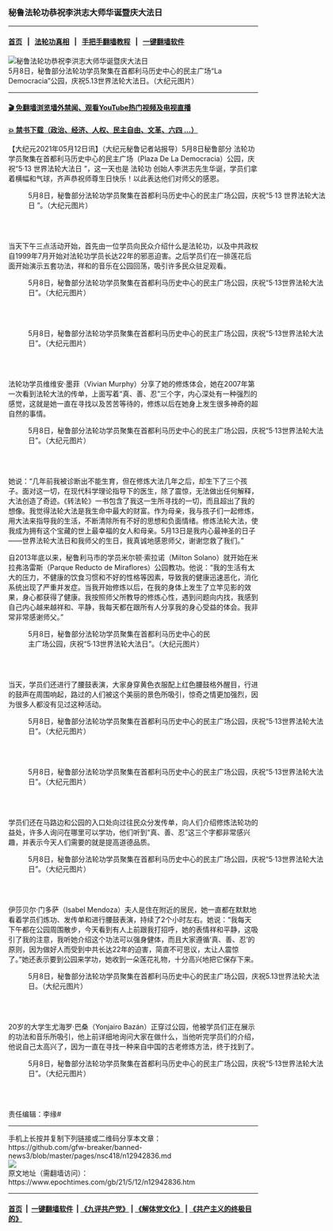### 秘鲁法轮功恭祝李洪志大师华诞暨庆大法日
------------------------

#### [首页](https://github.com/gfw-breaker/banned-news3/blob/master/README.md) &nbsp;&nbsp;|&nbsp;&nbsp; [法轮功真相](https://github.com/begood0513/basic/blob/master/README.md)  &nbsp;&nbsp;|&nbsp;&nbsp; [手把手翻墙教程](https://github.com/gfw-breaker/guides/wiki)  &nbsp;&nbsp;|&nbsp;&nbsp; [一键翻墙软件](https://github.com/gfw-breaker/nogfw/blob/master/README.md)  



<div><img alt="秘鲁法轮功恭祝李洪志大师华诞暨庆大法日" class="attachment-djy_600_400 size-djy_600_400 wp-post-image" src="https://i.epochtimes.com/assets/uploads/2021/05/id12942849-4647428d58ce3d23a7080f1a3d22ca98-600x400.jpg"/>
<div class="caption">
 5月8日，秘鲁部分法轮功学员聚集在首都利马历史中心的民主广场“La Democracia”公园，庆祝5.13世界法轮大法日。（大纪元图片）
</div></div><hr/>

#### [ 🎬  免翻墙浏览墙外禁闻、观看YouTube热门视频及电视直播](https://github.com/gfw-breaker/HelloWorld)

#### [ 💥  禁书下载（政治、经济、人权、民主自由、文革、六四 ...）](https://github.com/gfw-breaker/books/blob/master/README.md)

<div><p>
 【大纪元2021年05月12日讯】（大纪元秘鲁记者站报导）5月8日秘鲁部分
 <ok href="https://www.epochtimes.com/gb/tag/%E6%B3%95%E8%BD%AE%E5%8A%9F.html">
  法轮功
 </ok>
 学员聚集在首都利马历史中心的民主广场（Plaza De La Democracia）公园，庆祝“5‧13
 <ok href="https://www.epochtimes.com/gb/tag/%E4%B8%96%E7%95%8C%E6%B3%95%E8%BD%AE%E5%A4%A7%E6%B3%95%E6%97%A5.html">
  世界法轮大法日
 </ok>
 ”，这一天也是
 <ok href="https://www.epochtimes.com/gb/tag/%E6%B3%95%E8%BD%AE%E5%8A%9F.html">
  法轮功
 </ok>
 创始人李洪志先生华诞，学员们拿着横幅和气球，齐声恭祝师尊生日快乐！以此表达他们对师父的感恩。
</p>
<figure aria-describedby="caption-attachment-12943661" class="wp-caption aligncenter" id="attachment_12943661" style="width: 600px">
 <ok href="https://i.epochtimes.com/assets/uploads/2021/05/id12943661-FOTO-GRUPAL-FINAL.jpg" target="_blank">
  <img alt="" class="size-large wp-image-12943661" src="https://i.epochtimes.com/assets/uploads/2021/05/id12943661-FOTO-GRUPAL-FINAL-600x295.jpg"/>
 </ok>
 <br/><figcaption class="wp-caption-text" id="caption-attachment-12943661">
  5月8日，秘鲁部分法轮功学员聚集在首都利马历史中心的民主广场公园，庆祝“5‧13
  <ok href="https://www.epochtimes.com/gb/tag/%E4%B8%96%E7%95%8C%E6%B3%95%E8%BD%AE%E5%A4%A7%E6%B3%95%E6%97%A5.html">
   世界法轮大法日
  </ok>
  ”。（大纪元图片）
 </figcaption><br/>
</figure><br/>
<p>
 当天下午三点活动开始，首先由一位学员向民众介绍什么是法轮功，以及中共政权自1999年7月开始对法轮功学员长达22年的邪恶迫害。之后学员们在一排莲花后面开始演示五套功法，祥和的音乐在公园回荡，吸引许多民众驻足观看。
</p>
<figure aria-describedby="caption-attachment-12942852" class="wp-caption aligncenter" id="attachment_12942852" style="width: 600px">
 <ok href="https://i.epochtimes.com/assets/uploads/2021/05/id12942852-c738de60caee0b84293e64c1911429c8.jpg" target="_blank">
  <img alt="" class="size-large wp-image-12942852" src="https://i.epochtimes.com/assets/uploads/2021/05/id12942852-c738de60caee0b84293e64c1911429c8-600x338.jpg"/>
 </ok>
 <br/><figcaption class="wp-caption-text" id="caption-attachment-12942852">
  5月8日，秘鲁部分法轮功学员聚集在首都利马历史中心的民主广场公园，庆祝“5‧13世界法轮大法日”。（大纪元图片）
 </figcaption><br/>
</figure><br/>
<figure aria-describedby="caption-attachment-12942856" class="wp-caption aligncenter" id="attachment_12942856" style="width: 600px">
 <ok href="https://i.epochtimes.com/assets/uploads/2021/05/id12942856-325733e26a1aaff007aa14fa3e715b48.jpg" target="_blank">
  <img alt="" class="size-large wp-image-12942856" src="https://i.epochtimes.com/assets/uploads/2021/05/id12942856-325733e26a1aaff007aa14fa3e715b48-600x450.jpg"/>
 </ok>
 <br/><figcaption class="wp-caption-text" id="caption-attachment-12942856">
  5月8日，秘鲁部分法轮功学员聚集在首都利马历史中心的民主广场公园，庆祝“5‧13世界法轮大法日”。（大纪元图片）
 </figcaption><br/>
</figure><br/>
<p>
 法轮功学员维维安‧墨菲（Vivian Murphy）分享了她的修炼体会，她在2007年第一次看到法轮大法的传单，上面写着“真、善、忍”三个字，内心深处有一种强烈的感觉，这就是她一直在寻找以及苦苦等待的，修炼以后在她身上发生很多神奇的超自然的事情。
</p>
<figure aria-describedby="caption-attachment-12942857" class="wp-caption aligncenter" id="attachment_12942857" style="width: 600px">
 <ok href="https://i.epochtimes.com/assets/uploads/2021/05/id12942857-1763460fb0d5b5ed8f0bdf46df360ca1.jpg" target="_blank">
  <img alt="" class="size-large wp-image-12942857" src="https://i.epochtimes.com/assets/uploads/2021/05/id12942857-1763460fb0d5b5ed8f0bdf46df360ca1-600x450.jpg"/>
 </ok>
 <br/><figcaption class="wp-caption-text" id="caption-attachment-12942857">
  5月8日，秘鲁部分法轮功学员聚集在首都利马历史中心的民主广场公园，庆祝“5‧13世界法轮大法日”。（大纪元图片）
 </figcaption><br/>
</figure><br/>
<p>
 她说：“几年前我被诊断出不能生育，但在修炼大法几年之后，却生下了三个孩子。面对这一切，在现代科学理论指导下的医生，除了震惊，无法做出任何解释，大法创造了奇迹。《转法轮》一书包含了我这一生所寻找的一切，而且超出了我的想像。我觉得法轮大法是我生命中最大的财富。作为母亲，我与孩子们一起修炼，用大法来指导我的生活，不断清除所有不好的思想和负面情绪。修炼法轮大法，使我成为拥有这个宝藏的世上最幸福的女人和母亲。5月13日是我内心最神圣的日子——世界法轮大法日和我师父的生日，我真诚地感恩师父，谢谢您救了我们。”
</p>
<p>
 自2013年底以来，秘鲁利马市的学员米尔顿‧索拉诺（Milton Solano）就开始在米拉弗洛雷斯（Parque Reducto de Miraflores）公园教功。他说：“我的生活有太大的压力，不健康的饮食习惯和不好的性格等因素，导致我的健康迅速恶化，消化系统出现了严重并发症。当我开始修炼以后，在我的身体上发生了立竿见影的效果，身心都获得了健康。我按照师父所教导的修炼心性，遇到问题向内找，我感到自己内心越来越祥和、平静，我每天都在跟所有人分享我的身心受益的体会。我非常非常感谢师父。”
</p>
<figure aria-describedby="caption-attachment-12942867" class="wp-caption aligncenter" id="attachment_12942867" style="width: 376px">
 <ok href="https://i.epochtimes.com/assets/uploads/2021/05/id12942867-148f14cf9c4a3b08ee325f6b8d301f5d.jpg" target="_blank">
  <img alt="" class="wp-image-12942867" src="https://i.epochtimes.com/assets/uploads/2021/05/id12942867-148f14cf9c4a3b08ee325f6b8d301f5d-600x800.jpg"/>
 </ok>
 <br/><figcaption class="wp-caption-text" id="caption-attachment-12942867">
  5月8日，秘鲁部分法轮功学员聚集在首都利马历史中心的民主广场公园，庆祝“5‧13世界法轮大法日”。（大纪元图片）
 </figcaption><br/>
</figure><br/>
<p>
 当天，学员们还进行了腰鼓表演，大家身穿黄色衣服配上红色腰鼓格外醒目，行进的鼓声在周围响起，路过的人们被这个美丽的景色所吸引，惊奇之情更加强烈，因为很多人都没有见过这种活动。
</p>
<figure aria-describedby="caption-attachment-12942858" class="wp-caption aligncenter" id="attachment_12942858" style="width: 600px">
 <ok href="https://i.epochtimes.com/assets/uploads/2021/05/id12942858-a76e95a29e4c2682d53b2b1bb46b7ac0.jpg" target="_blank">
  <img alt="" class="size-large wp-image-12942858" src="https://i.epochtimes.com/assets/uploads/2021/05/id12942858-a76e95a29e4c2682d53b2b1bb46b7ac0-600x450.jpg"/>
 </ok>
 <br/><figcaption class="wp-caption-text" id="caption-attachment-12942858">
  5月8日，秘鲁部分法轮功学员聚集在首都利马历史中心的民主广场公园，庆祝“5‧13世界法轮大法日”。（大纪元图片）
 </figcaption><br/>
</figure><br/>
<figure aria-describedby="caption-attachment-12942861" class="wp-caption aligncenter" id="attachment_12942861" style="width: 600px">
 <ok href="https://i.epochtimes.com/assets/uploads/2021/05/id12942861-9a14474fdef56709713ddd1c290c895a.jpg" target="_blank">
  <img alt="" class="size-large wp-image-12942861" src="https://i.epochtimes.com/assets/uploads/2021/05/id12942861-9a14474fdef56709713ddd1c290c895a-600x450.jpg"/>
 </ok>
 <br/><figcaption class="wp-caption-text" id="caption-attachment-12942861">
  5月8日，秘鲁部分法轮功学员聚集在首都利马历史中心的民主广场公园，庆祝“5‧13世界法轮大法日”。（大纪元图片）
 </figcaption><br/>
</figure><br/>
<p>
 学员们还在马路边和公园的入口处向过往民众分发传单，向人们介绍修炼法轮功的益处，许多人询问在哪里可以学功，他们听到“真、善、忍”这三个字都非常感兴趣，并表示今天人们需要的就是提高道德品质。
</p>
<figure aria-describedby="caption-attachment-12942864" class="wp-caption aligncenter" id="attachment_12942864" style="width: 600px">
 <ok href="https://i.epochtimes.com/assets/uploads/2021/05/id12942864-2add246abdb87989a6af4a5e3f7ce7d1.jpg" target="_blank">
  <img alt="" class="size-large wp-image-12942864" src="https://i.epochtimes.com/assets/uploads/2021/05/id12942864-2add246abdb87989a6af4a5e3f7ce7d1-600x450.jpg"/>
 </ok>
 <br/><figcaption class="wp-caption-text" id="caption-attachment-12942864">
  5月8日，秘鲁部分法轮功学员聚集在首都利马历史中心的民主广场公园，庆祝“5‧13世界法轮大法日”。（大纪元图片）
 </figcaption><br/>
</figure><br/>
<p>
 伊莎贝尔‧门多萨（Isabel Mendoza）夫人是住在附近的居民，她一直都在默默地看着学员们炼功、发传单和进行腰鼓表演，持续了2个小时左右。她说：“我每天下午都在公园周围散步，今天看到有人上前跟我打招呼，她的表情祥和平静，这吸引了我的注意，我听她介绍这个功法可以强身健体，而且大家遵循‘真、善、忍’的原则，因为做好人而受到中共长达22年的迫害，简直不可思议，太让人震惊了。”她还表示要到公园来学功，她收到一朵莲花礼物，十分高兴地把它保存下来。
</p>
<figure aria-describedby="caption-attachment-12942871" class="wp-caption aligncenter" id="attachment_12942871" style="width: 600px">
 <ok href="https://i.epochtimes.com/assets/uploads/2021/05/id12942871-be49d20e29c788b7c45cebeabe78ed0c.jpg" target="_blank">
  <img alt="" class="size-large wp-image-12942871" src="https://i.epochtimes.com/assets/uploads/2021/05/id12942871-be49d20e29c788b7c45cebeabe78ed0c-600x450.jpg"/>
 </ok>
 <br/><figcaption class="wp-caption-text" id="caption-attachment-12942871">
  5月8日，秘鲁部分法轮功学员聚集在首都利马历史中心的民主广场公园，庆祝5.13世界法轮大法日。（大纪元图片）
 </figcaption><br/>
</figure><br/>
<p>
 20岁的大学生尤海罗‧巴桑（Yonjairo Bazán）正穿过公园，他被学员们正在展示的功法和音乐所吸引，他上前详细地询问大家在做什么，当他听完学员们的介绍，他说自己太高兴了，因为一直在寻找一种来自中国的古老修炼方法，终于找到了。
</p>
<figure aria-describedby="caption-attachment-12942874" class="wp-caption aligncenter" id="attachment_12942874" style="width: 600px">
 <ok href="https://i.epochtimes.com/assets/uploads/2021/05/id12942874-c8d69abcee445fb15e75a86e40e61f06.jpg" target="_blank">
  <img alt="" class="size-large wp-image-12942874" src="https://i.epochtimes.com/assets/uploads/2021/05/id12942874-c8d69abcee445fb15e75a86e40e61f06-600x450.jpg"/>
 </ok>
 <br/><figcaption class="wp-caption-text" id="caption-attachment-12942874">
  5月8日，秘鲁部分法轮功学员聚集在首都利马历史中心的民主广场公园，庆祝“5‧13世界法轮大法日”。（大纪元图片）
 </figcaption><br/>
</figure><br/>
<p>
 责任编辑：李缘#
</p>
</div>
<hr/>
手机上长按并复制下列链接或二维码分享本文章：<br/>
https://github.com/gfw-breaker/banned-news3/blob/master/pages/nsc418/n12942836.md <br/>
<a href='https://github.com/gfw-breaker/banned-news3/blob/master/pages/nsc418/n12942836.md'><img src='https://github.com/gfw-breaker/banned-news3/blob/master/pages/nsc418/n12942836.md.png'/></a> <br/>
原文地址（需翻墙访问）：https://www.epochtimes.com/gb/21/5/12/n12942836.htm


------------------------
#### [首页](https://github.com/gfw-breaker/banned-news3/blob/master/README.md) &nbsp;|&nbsp; [一键翻墙软件](https://github.com/gfw-breaker/nogfw/blob/master/README.md) &nbsp;| [《九评共产党》](https://github.com/gfw-breaker/9ping.md/blob/master/README.md#九评之一评共产党是什么) | [《解体党文化》](https://github.com/gfw-breaker/jtdwh.md/blob/master/README.md) | [《共产主义的终极目的》](https://github.com/gfw-breaker/gczydzjmd.md/blob/master/README.md)


<img src='http://gfw-breaker.win/banned-news3/pages/nsc418/n12942836.md' width='0px' height='0px'/>